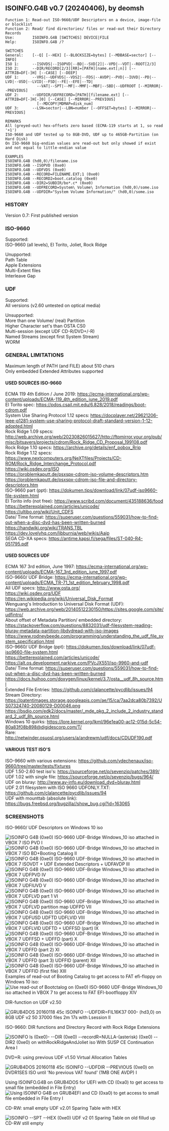 ## ISOINFO.G4B v0.7 (20240406), by deomsh

<pre><code>Function 1: Read-out ISO-9660/UDF Descriptors on a device, image-file or blocklist  
Function 2: Read/ find directories/ files or read-out their Directory Records  
Use:        ISOINFO.G4B [SWITCHES] DEVICE|FILE  
Help:       ISOINFO.G4B /?  

SWITCHES  
General:    [--Q] [--HEX] [--BLOCKSIZE=bytes] [--MDBASE=sector] [--INFO]  
ISO 1:      --ISOVDS|--ISOPVD|--BD|--SVD[2]|--VPD|--VDT|--ROOT[2/3]  
ISO 2:      --DIR/RECORD[2/3][RR]=[PATH][name.ext[;n]] [--ATTRIB=DF[-]H] [--CASE] [--DEEP]  
UDF 1:      --VRS|--UDFVDS|--VDS2|--FDS|--AVDP|--PVD|--IUVD|--PD|--LVD|--USD|--LVID|--FSD|--FE|--EFE|--TD|  
              --VAT|--SPT|--MF|--MMF|--MBF|--SBD|--UDFROOT [--MIRROR|--PREVIOUS]  
UDF 2:      --UDFDIR/UDFRECORD=[PATH][filename.ext] [--ATTRIB=DF[-]H[-]0] [--CASE] [--MIRROR|--PREVIOUS]  
              [--MDCOPY|MDMAP=disk_num]  
UDF 3:      --LSN=sector|--LBN=number [--OFFSET=bytes] [--MIRROR|--PREVIOUS]  

REMARKS  
All (greyed-out) hex-offsets zero based (ECMA-119 starts at 1, so read '+1')  
ISO-9660 and UDF tested up to 8GB-DVD, UDF up to 465GB-Partition (on Hard Disk)  
On ISO-9660 big-endian values are read-out but only showed if exist and not equal to little-endian value  

EXAMPLES  
ISOINFO.G4B (hd0,0)/filename.iso  
ISOINFO.G4B --ISOPVD (0xe0)  
ISOINFO.G4B --UDFVDS (0xe0)  
ISOINFO.G4B --RECORD=FILENAME.EXT;1 (0xe0)  
ISOINFO.G4B --RECORD2=boot.catalog (0xe0)  
ISOINFO.G4B --DIR2=SUBDIR/bo*.c* (0xe0)  
ISOINFO.G4B --UDFRECORD=System\ Volume\ Information (hd0,0)/some.iso  
ISOINFO.G4B --UDFDIR="System Volume Information/" (hd0,0)/some.iso</code></pre>  

### HISTORY

Version 0.7: First published version

### ISO-9660

Supported:  
ISO-9660 (all levels), El Torito, Joliet, Rock Ridge  
  
Unupported:  
Path Table  
Apple Extensions  
Multi-Extent files  
Interleave Gap  


### UDF

Supported:  
All versions (v2.60 untested on optical media)  
  
Unsupported:  
More than one Volume/ (real) Partition  
Higher Character set's than OSTA CS0  
Multi-session (except UDF CD-R/DVD+/-R)  
Named Streams (except first System Stream)  
WORM  

### GENERAL LIMITATIONS

Maximum length of PATH (and FILE) about 510 chars  
Only embedded Extended Attributes supported  


#### USED SOURCES ISO-9660

ECMA 119 4th Edition / June 2019: https://ecma-international.org/wp-content/uploads/ECMA-119_4th_edition_june_2019.pdf  
El Torito spec: https://pdos.csail.mit.edu/6.828/2018/readings/boot-cdrom.pdf  
System Use Sharing Protocol 1.12 specs: https://docplayer.net/29621206-Ieee-p1281-system-use-sharing-protocol-draft-standard-version-1-12-adopted.html  
Rock Ridge 1.09 specs: http://web.archive.org/web/20230826015627/http://ftpmirror.your.org/pub/misc/bitsavers/projects/cdrom/Rock_Ridge_CD_Proposal_199108.pdf  
Rock Ridge 1.10 specs: https://archive.org/details/enf_pobox_Rrip  
Rock Ridge 1.12 specs: https://www.nextcomputers.org/NeXTfiles/Projects/CD-ROM/Rock_Ridge_Interchange_Protocol.pdf  
https://wiki.osdev.org/ISO  
https://problemkaputt.de/psxspx-cdrom-iso-volume-descriptors.htm  
https://problemkaputt.de/psxspx-cdrom-iso-file-and-directory-descriptors.htm  
ISO-9660 part (ppt): https://dokumen.tips/download/link/07udf-iso9660-file-system.html  
El Torito info (not free): https://www.scribd.com/document/435188636/food  
https://betterexplained.com/articles/unicode/  
https://ultibo.org/wiki/Unit_CDFS  
Date/ Time format: https://superuser.com/questions/559031/how-to-find-out-when-a-disc-dvd-has-been-written-burned  
https://handwiki.org/wiki/TRANS.TBL  
https://dev.lovelyhq.com/libburnia/web/wikis/Aaip  
SEGA CD-XA specs: https://antime.kapsi.fi/sega/files/ST-040-R4-051795.pdf  

#### USED SOURCES UDF
ECMA 167 3rd edition, June 1997: https://ecma-international.org/wp-content/uploads/ECMA-167_3rd_edition_june_1997.pdf  
ISO-9660/ UDF Bridge: https://ecma-international.org/wp-content/uploads/ECMA_TR-71_1st_edition_february_1998.pdf  
All UDF specs: http://www.osta.org/  
https://wiki.osdev.org/UDF  
https://en.wikipedia.org/wiki/Universal_Disk_Format  
Wenguang's Introduction to Universal Disk Format (UDF): https://web.archive.org/web/20140512230150/https://sites.google.com/site/udfintro/  
About offset of Metadata Partition/ embedded directory: https://stackoverflow.com/questions/8832031/udf-filesystem-reading-bluray-metadata-partition-libdvdread-with-iso-images    
https://www.rodneybeede.com/programming/understanding_the_udf_file_system_specification.html  
ISO-9660/ UDF Bridge (ppt): https://dokumen.tips/download/link/07udf-iso9660-file-system.html  
https://betterexplained.com/articles/unicode/  
https://alt.os.development.narkive.com/PVcJX551/iso-9960-and-udf  
Date/ Time format: https://superuser.com/questions/559031/how-to-find-out-when-a-disc-dvd-has-been-written-burned  
https://docs.huihoo.com/doxygen/linux/kernel/3.7/osta__udf_8h_source.html  
Extended File Entries: https://github.com/clalancette/pycdlib/issues/94  
Stream Directory: https://patentimages.storage.googleapis.com/ae/15/ca/7aa2dca80b7392/US07324740-20080129-D00046.png  
https://bsdio.com/edk2/docs/master/_mde_pkg_2_include_2_industry_standard_2_udf_8h_source.html  
Windows 10 quirks: https://lore.kernel.org/lkml/96e1ea00-ac12-015d-5c54-80a83f08b898@digidescorp.com/T/  
Rare: http://netwinder.osuosl.org/users/a/andrewm/udf/docs/CDUDF190.pdf  

#### VARIOUS TEST ISO'S
ISO-9660 with various extensions: https://github.com/vdechenaux/iso-9660/tree/master/tests/fixtures  
UDF 1.50-2.60 test iso's: https://sourceforge.net/p/sevenzip/patches/389/  
UDF 1.02 with single file: https://sourceforge.net/p/sevenzip/bugs/964/  
UDF on bluray: http://www.av-info.eu/download_dvd+bluray.html  
UDF 2.01 filesystem with ISO 9660 UDFONLY.TXT: https://github.com/clalancette/pycdlib/issues/94  
UDF with mounttab (absolute link): https://bugs.freebsd.org/bugzilla//show_bug.cgi?id=163065  

### SCREENSHOTS

ISO-9660/ UDF Descriptors on Windows 10 iso

![ISOINFO G4B (0xe0) ISO-9660 UDF-Bridge Windows_10 iso attached in VBOX 7 ISO PVD I](https://github.com/deomsh/ISOINFO.G4B/assets/67714723/cdc1342a-e20b-44ab-82e2-43020a832748)
![ISOINFO G4B (0xe0) ISO-9660 UDF-Bridge Windows_10 iso attached in VBOX 7 ISO BD+Booting Catalog II](https://github.com/deomsh/ISOINFO.G4B/assets/67714723/c4b50df8-4bb2-4c63-a8ed-45ed4be85c62)
![ISOINFO G4B (0xe0) ISO-9660 UDF-Bridge Windows_10 iso attached in VBOX 7 ISOVDT + UDF Extended Descriptors + UDFAVDP III](https://github.com/deomsh/ISOINFO.G4B/assets/67714723/9fabf3b8-4dad-4ba4-bb08-00c614594649)
![ISOINFO G4B (0xe0) ISO-9660 UDF-Bridge Windows_10 iso attached in VBOX 7 UDFPVD IV](https://github.com/deomsh/ISOINFO.G4B/assets/67714723/37d5baea-aebe-4a7a-96cd-16d7c4d55aec)
![ISOINFO G4B (0xe0) ISO-9660 UDF-Bridge Windows_10 iso attached in VBOX 7 UDFIUVD V](https://github.com/deomsh/ISOINFO.G4B/assets/67714723/329f7f81-ae30-40d7-b626-c8ee9b44d1e9)
![ISOINFO G4B (0xe0) ISO-9660 UDF-Bridge Windows_10 iso attached in VBOX 7 UDFLVD part 1 VI](https://github.com/deomsh/ISOINFO.G4B/assets/67714723/a4e607dd-7054-4770-abe2-d46464fe6a10)
![ISOINFO G4B (0xe0) ISO-9660 UDF-Bridge Windows_10 iso attached in VBOX 7 UDFLVD partition map UDFPD VII](https://github.com/deomsh/ISOINFO.G4B/assets/67714723/3b9ee9af-4d06-4b38-9ffa-48ff0f6aa470)
![ISOINFO G4B (0xe0) ISO-9660 UDF-Bridge Windows_10 iso attached in VBOX 7 UDFUSD UDFTD UDFLVID VIII](https://github.com/deomsh/ISOINFO.G4B/assets/67714723/da0c7d5d-71d9-4d72-8011-7e294d4f370b)
![ISOINFO G4B (0xe0) ISO-9660 UDF-Bridge Windows_10 iso attached in VBOX 7 UDFLVID UDFTD + UDFFSD (part) IX](https://github.com/deomsh/ISOINFO.G4B/assets/67714723/8f47dbe5-6600-421d-b1ae-4980be1f7624)
![ISOINFO G4B (0xe0) ISO-9660 UDF-Bridge Windows_10 iso attached in VBOX 7 UDFFSD + UDFFD (part) X](https://github.com/deomsh/ISOINFO.G4B/assets/67714723/4eac71b7-3584-4179-9ca6-9073ad89c237)
![ISOINFO G4B (0xe0) ISO-9660 UDF-Bridge Windows_10 iso attached in VBOX 7 UDFFD (part 2) XI](https://github.com/deomsh/ISOINFO.G4B/assets/67714723/0a24aa33-3e74-4cbd-84cc-d1c06a08751c)
![ISOINFO G4B (0xe0) ISO-9660 UDF-Bridge Windows_10 iso attached in VBOX 7 UDFFD (part 3) UDFFID (parent) XII](https://github.com/deomsh/ISOINFO.G4B/assets/67714723/1692f59a-8633-48b1-a600-c93406dab55b)
![ISOINFO G4B (0xe0) ISO-9660 UDF-Bridge Windows_10 iso attached in VBOX 7 UDFFID (first file) XIII](https://github.com/deomsh/ISOINFO.G4B/assets/67714723/7befa7d3-6f1e-4504-a03c-2dd07c0a14b9)
Examples of read-out of Booting Catalog to get access to FAT efi-floppy on Windows 10 iso:
![Use read-out of Bootctalog on (0xe0) ISO-9660 UDF-Bridge Windows_10 iso attached in VBOX 7 to get access to FAT EFI-bootfloppy XIV](https://github.com/deomsh/ISOINFO.G4B/assets/67714723/b8e39b32-5a1d-4fa6-b510-1d35dd0c499c)

DIR-function on UDF v2.50

![GRUB4DOS 20160118 45c ISOINFO --UDFDIR=FIL16K37 000- (hd3,0) on 8GB UDF v2 50 37000 files 2m 17s with Lsession II](https://github.com/deomsh/ISOINFO.G4B/assets/67714723/470b0fe5-cce4-42d6-b84f-fbc5f286e939)

ISO-9660: DIR functions and Directory Record with Rock Ridge Extensions

![ISOINFO ls (0xe0)- --DIR (0xe0) --recordR=NULLA-(asterisk) (0xe0) --DIR2 (0xe0) on withRockRidgeAndJoliet iso  With SUSP CE Continuation Area  I](https://github.com/deomsh/ISOINFO.G4B/assets/67714723/da900864-18cd-4215-8286-83b0295787de)

DVD+R: using previous UDF v1.50 Virtual Allocation Tables

![GRUB4DOS 20160118 45c ISOINFO --UDFDIR  --PREVIOUS  (0xe0) on DVDR1SES ISO until 'No previous VAT found' (1MB ONE AVDP) I](https://github.com/deomsh/ISOINFO.G4B/assets/67714723/c2b55fec-94ea-45d4-95f2-1855a1a0c12e)

Using ISOINFO.G4B on GRUB4DOS for UEFI with CD (0xa0) to get access to small file (embedded in File Entry)
![Using ISOINFO G4B on GRUB4EFI and CD (0xa0) to get access to small file embedded in File Entry I](https://github.com/deomsh/ISOINFO.G4B/assets/67714723/89e78d94-917e-425b-b42b-2d84f735aa5b)

CD-RW: small empty UDF v2.01 Sparing Table with HEX

![ISOINFO --SPT --HEX (0xe0) UDF v2 01 Sparing Table on old fillud up CD-RW still empty](https://github.com/deomsh/ISOINFO.G4B/assets/67714723/c0bf3cc1-6616-4cdf-bb84-04a2b1266ae5)

